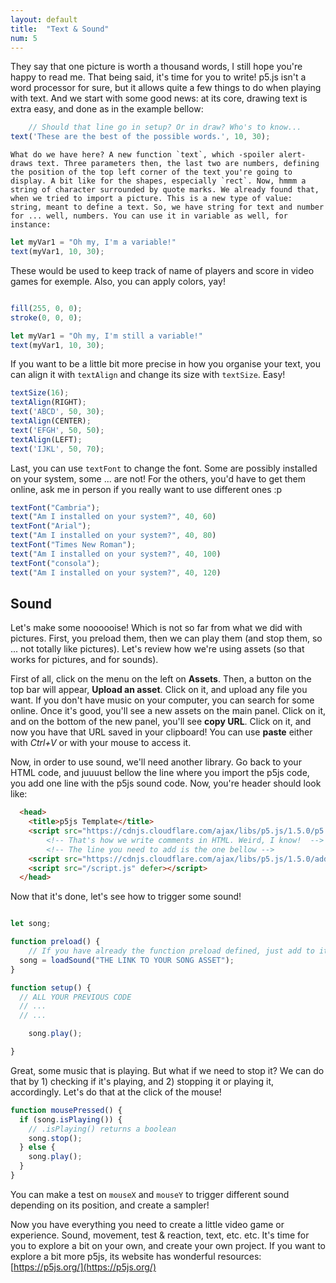 ```yaml
---
layout: default
title:  "Text & Sound"
num: 5
---
```



They say that one picture is worth a thousand words, I still hope you're happy to read me. That being said, it's time for you to write! p5.js isn't a word processor for sure, but it allows quite a few things to do when playing with text. And we start with some good news: at its core, drawing text is extra easy, and done as in the example bellow:


```javascript
	// Should that line go in setup? Or in draw? Who's to know...
text('These are the best of the possible words.', 10, 30);
```

	What do we have here? A new function `text`, which -spoiler alert- draws text. Three parameters then, the last two are numbers, defining the position of the top left corner of the text you're going to display. A bit like for the shapes, especially `rect`. Now, hmmm a string of character surrounded by quote marks. We already found that, when we tried to import a picture. This is a new type of value: string, meant to define a text. So, we have string for text and number for ... well, numbers. You can use it in variable as well, for instance:


```javascript
let myVar1 = "Oh my, I'm a variable!"
text(myVar1, 10, 30);
```

These would be used to keep track of name of players and score in video games for exemple. Also, you can apply colors, yay!


```javascript

fill(255, 0, 0);
stroke(0, 0, 0);

let myVar1 = "Oh my, I'm still a variable!"
text(myVar1, 10, 30);
```

If you want to be a little bit more precise in how you organise your text, you can align it with `textAlign` and change its size with `textSize`. Easy!

```javascript
textSize(16);
textAlign(RIGHT);
text('ABCD', 50, 30);
textAlign(CENTER);
text('EFGH', 50, 50);
textAlign(LEFT);
text('IJKL', 50, 70);
```

Last, you can use `textFont` to change the font. Some are possibly installed on your system, some ... are not! For the others, you'd have to get them online, ask me in person if you really want to use different ones :p

```javascript
textFont("Cambria");
text("Am I installed on your system?", 40, 60)
textFont("Arial");
text("Am I installed on your system?", 40, 80)
textFont("Times New Roman");
text("Am I installed on your system?", 40, 100)
textFont("consola");
text("Am I installed on your system?", 40, 120)
```


## Sound
Let's make some noooooise! Which is not so far from what we did with pictures. First, you preload them, then we can play them (and stop them, so ... not totally like pictures). Let's review how we're using assets (so that works for pictures, and for sounds).

First of all, click on the menu on the left on **Assets**. Then, a button on the top bar will appear, **Upload an asset**. Click on it, and upload any file you want. If you don't have music on your computer, you can search for some online. Once it's good, you'll see a new assets on the main panel. Click on it, and on the bottom of the new panel, you'll see **copy URL**. Click on it, and now you have that URL saved in your clipboard! You can use **paste** either with *Ctrl+V* or with your mouse to access it.

Now, in order to use sound, we'll need another library. Go back to your HTML code, and juuuust bellow the line where you import the p5js code, you add one line with the p5js sound code. Now, you're header should look like:


```html
  <head>
    <title>p5js Template</title>
    <script src="https://cdnjs.cloudflare.com/ajax/libs/p5.js/1.5.0/p5.min.js"></script>
		<!-- That's how we write comments in HTML. Weird, I know!  -->
		<!-- The line you need to add is the one bellow -->
    <script src="https://cdnjs.cloudflare.com/ajax/libs/p5.js/1.5.0/addons/p5.sound.min.js"></script>
    <script src="/script.js" defer></script>
  </head>
```

Now that it's done, let's see how to trigger some sound!



```javascript

let song;

function preload() {
	// If you have already the function preload defined, just add to it the bellow line
  song = loadSound("THE LINK TO YOUR SONG ASSET");  
}

function setup() {
  // ALL YOUR PREVIOUS CODE
  // ...
  // ...

	song.play();

}

```

Great, some music that is playing. But what if we need to stop it? We can do that by 1) checking if it's playing, and 2) stopping it or playing it, accordingly. Let's do that at the click of the mouse!


```javascript
function mousePressed() {
  if (song.isPlaying()) {
    // .isPlaying() returns a boolean
    song.stop();
  } else {
    song.play();
  }
}

```

You can make a test on `mouseX` and `mouseY` to trigger different sound depending on its position, and create a sampler!

Now you have everything you need to create a little video game or experience. Sound, movement, test & reaction, text, etc. etc. It's time for you to explore a bit on your own, and create your own project. If you want to explore a bit more p5js, its website has wonderful resources: [https://p5js.org/](https://p5js.org/)

